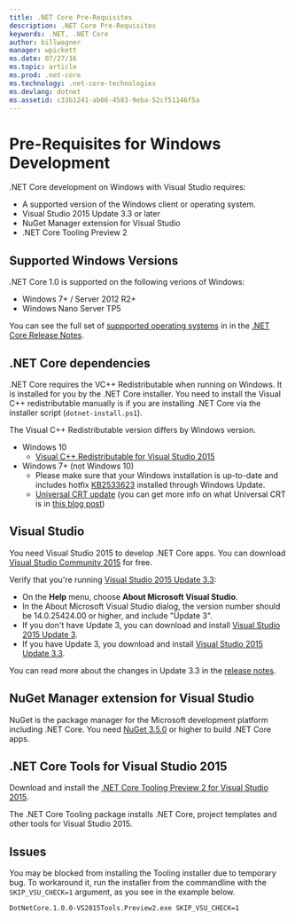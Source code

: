```yaml
---
title: .NET Core Pre-Requisites
description: .NET Core Pre-Requisites
keywords: .NET, .NET Core
author: billwagner
manager: wpickett
ms.date: 07/27/16
ms.topic: article
ms.prod: .net-core
ms.technology: .net-core-technologies
ms.devlang: dotnet
ms.assetid: c33b1241-ab66-4583-9eba-52cf51146f5a
---
```


# Pre-Requisites for Windows Development

.NET Core development on Windows with Visual Studio requires:

* A supported version of the Windows client or operating system.
* Visual Studio 2015 Update 3.3 or later
* NuGet Manager extension for Visual Studio
* .NET Core Tooling Preview 2

## Supported Windows Versions

.NET Core 1.0 is supported on the following verions of Windows:

- Windows 7+ / Server 2012 R2+
- Windows Nano Server TP5

You can see the full set of [suppported operating systems](https://github.com/dotnet/core/blob/master/release-notes/1.0/1.0.0.md#rtm-platform-support) in in the [.NET Core Release Notes](https://github.com/dotnet/core/blob/master/release-notes/1.0/1.0.0.md).

## .NET Core dependencies

.NET Core requires the VC++ Redistributable when running on Windows. It is installed for you by the .NET Core installer. You need to install the Visual C++ redistributable manually is if you are installing .NET Core via the installer script (`dotnet-install.ps1`). 

The Visual C++ Redistributable version differs by Windows version.

* Windows 10
    * [Visual C++ Redistributable for Visual Studio 2015](https://www.microsoft.com/en-us/download/details.aspx?id=48145)
* Windows 7+ (not Windows 10)
    * Please make sure that your Windows installation is up-to-date and includes hotfix [KB2533623](https://support.microsoft.com/en-us/kb/2533623) installed through Windows Update.
    * [Universal CRT update](https://www.microsoft.com/en-us/download/details.aspx?id=48234) (you can get more info on what Universal CRT is in [this blog post](https://blogs.msdn.microsoft.com/vcblog/2015/03/03/introducing-the-universal-crt/))

## Visual Studio

You need Visual Studio 2015 to develop .NET Core apps. You can download [Visual Studio Community 2015](https://www.visualstudio.com/downloads/download-visual-studio-vs) for free. 

Verify that you're running [Visual Studio 2015 Update 3.3](https://www.visualstudio.com/news/releasenotes/vs2015-update3-vs):

* On the **Help** menu, choose **About Microsoft Visual Studio**.
* In the About Microsoft Visual Studio dialog, the version number should be 14.0.25424.00 or higher, and include "Update 3".
* If you don't have Update 3, you can download and install [Visual Studio 2015 Update 3](https://www.visualstudio.com/en-us/news/releasenotes/vs2015-update3-vs).
* If you have Update 3, you download and install [Visual Studio 2015 Update 3.3](https://msdn.microsoft.com/en-us/library/mt752379.aspx).

You can read more about the changes in Update 3.3 in the [release notes](https://www.visualstudio.com/en-us/news/releasenotes/vs2015-update3-vs).

## NuGet Manager extension for Visual Studio

NuGet is the package manager for the Microsoft development platform including .NET Core. You need [NuGet 3.5.0](https://dist.nuget.org/visualstudio-2015-vsix/v3.5.0-beta/NuGet.Tools.vsix) or higher to build .NET Core apps.

## .NET Core Tools for Visual Studio 2015

Download and install the [.NET Core Tooling Preview 2 for Visual Studio 2015](https://go.microsoft.com/fwlink/?LinkId=817245). 

The .NET Core Tooling package installs .NET Core, project templates and other tools for Visual Studio 2015.

## Issues

You may be blocked from installing the Tooling installer due to temporary bug. To workaround it, run the installer from the commandline with the `SKIP_VSU_CHECK=1` argument, as you see in the example below.

```
DotNetCore.1.0.0-VS2015Tools.Preview2.exe SKIP_VSU_CHECK=1
```
